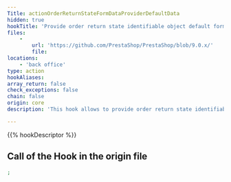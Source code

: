```yaml
---
Title: actionOrderReturnStateFormDataProviderDefaultData
hidden: true
hookTitle: 'Provide order return state identifiable object default form data for creation'
files:
    -
        url: 'https://github.com/PrestaShop/PrestaShop/blob/9.0.x/'
        file: 
locations:
    - 'back office'
type: action
hookAliases: 
array_return: false
check_exceptions: false
chain: false
origin: core
description: 'This hook allows to provide order return state identifiable object form data which will prefill the form in creation page'

---
```


{{% hookDescriptor %}}

## Call of the Hook in the origin file

```php
;
```

